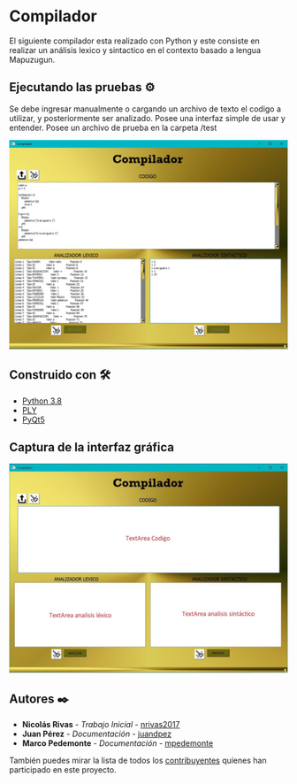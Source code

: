 # Compilador

El siguiente compilador esta realizado con Python y este consiste en realizar un análisis lexico y sintactico en el contexto basado a lengua Mapuzugun.

## Ejecutando las pruebas ⚙️

Se debe ingresar manualmente o cargando un archivo de texto el codigo a utilizar, y posteriormente ser analizado. Posee una interfaz simple de usar y entender.
Posee un archivo de prueba en la carpeta /test

![Captura](img/interfaz2.jpg)

## Construido con 🛠️


* [Python 3.8](https://www.python.org)
* [PLY](https://www.dabeaz.com/ply/)
* [PyQt5](https://pypi.org/project/PyQt5/)

## Captura de la interfaz gráfica

![Captura](img/interfaz.jpg)

## Autores ✒️


* **Nicolás Rivas** - *Trabajo Inicial* - [nrivas2017](https://github.com/nrivas2017)
* **Juan Pérez** - *Documentación* - [juandpez](https://github.com/juandpez)
* **Marco Pedemonte** - *Documentación* - [mpedemonte](https://github.com/mpedemonte)

También puedes mirar la lista de todos los [contribuyentes](https://github.com/nrivas2017/compilador/graphs/contributors) quíenes han participado en este proyecto. 

